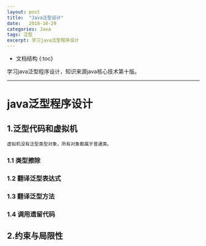 ```yaml
---
layout: post
title:  "Java泛型设计"
date:   2018-10-29
categories: Java
tags: 泛型
excerpt: 学习java泛型程序设计
---
```


* 文档结构
{:toc}

学习java泛型程序设计，知识来源java核心技术第十版。

---


# java泛型程序设计

##  1.泛型代码和虚拟机
		
	虚拟机没有泛型类型对象，所有对象都属于普通类。

### 1.1 类型擦除

### 1.2 翻译泛型表达式

### 1.3 翻译泛型方法

### 1.4 调用遗留代码

    

## 2.约束与局限性


